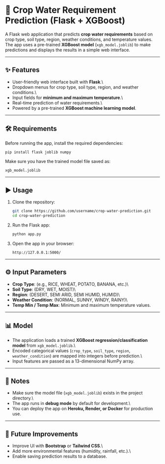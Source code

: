 # 🌱 Crop Water Requirement Prediction (Flask + XGBoost)

A Flask web application that predicts **crop water requirements** based
on crop type, soil type, region, weather conditions, and temperature
values.\
The app uses a pre-trained **XGBoost model** (`xgb_model.joblib`) to
make predictions and displays the results in a simple web interface.

------------------------------------------------------------------------

## ✨ Features

-   User-friendly web interface built with **Flask**.\
-   Dropdown menus for crop type, soil type, region, and weather
    conditions.\
-   Input fields for **minimum and maximum temperature**.\
-   Real-time prediction of water requirements.\
-   Powered by a pre-trained **XGBoost machine learning model**.

------------------------------------------------------------------------

## 🛠️ Requirements

Before running the app, install the required dependencies:

``` bash
pip install flask joblib numpy
```

Make sure you have the trained model file saved as:

    xgb_model.joblib

------------------------------------------------------------------------

## ▶️ Usage

1.  Clone the repository:

    ``` bash
    git clone https://github.com/username/crop-water-prediction.git
    cd crop-water-prediction
    ```

2.  Run the Flask app:

    ``` bash
    python app.py
    ```

3.  Open the app in your browser:

        http://127.0.0.1:5000/

------------------------------------------------------------------------

## ⚙️ Input Parameters

-   **Crop Type**: (e.g., RICE, WHEAT, POTATO, BANANA, etc.)\
-   **Soil Type**: (DRY, WET, MOIST)\
-   **Region**: (DESERT, SEMI ARID, SEMI HUMID, HUMID)\
-   **Weather Condition**: (NORMAL, SUNNY, WINDY, RAINY)\
-   **Temp Min / Temp Max**: Minimum and maximum temperature values.

------------------------------------------------------------------------

## 📊 Model

-   The application loads a trained **XGBoost regression/classification
    model** from `xgb_model.joblib`.\
-   Encoded categorical values (`crop_type`, `soil_type`, `region`,
    `weather_condition`) are mapped into integers before prediction.\
-   Input features are passed as a 13-dimensional NumPy array.

------------------------------------------------------------------------

## 📌 Notes

-   Make sure the model file (`xgb_model.joblib`) exists in the project
    directory.\
-   The app runs in **debug mode** by default for development.\
-   You can deploy the app on **Heroku, Render, or Docker** for
    production use.

------------------------------------------------------------------------

## 🚀 Future Improvements

-   Improve UI with **Bootstrap** or **Tailwind CSS**.\
-   Add more environmental features (humidity, rainfall, etc.).\
-   Enable saving prediction results to a database.
